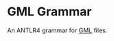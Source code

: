 # GML Grammar

An ANTLR4 grammar for [GML](https://en.wikipedia.org/wiki/Graph_Modelling_Language) files.
